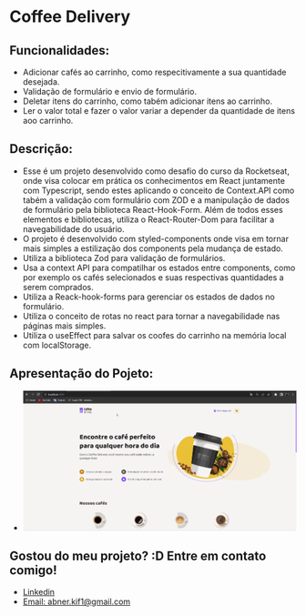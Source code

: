 # Coffee Delivery

## Funcionalidades:
- Adicionar cafés ao carrinho, como respecitivamente a sua quantidade desejada.
- Validação de formulário e envio de formulário.
- Deletar itens do carrinho, como tabém adicionar itens ao carrinho.
- Ler o valor total e fazer o valor variar a depender da quantidade de itens aoo carrinho.

## Descrição:
- Esse é um projeto desenvolvido como desafio do curso da Rocketseat, onde visa colocar em prática os conhecimentos em React juntamente com Typescript, sendo estes aplicando o conceito de Context.API como tabém a validação com formulário com ZOD e a manipulação de dados de formulário pela biblioteca React-Hook-Form. Além de todos esses elementos e bibliotecas, utiliza o React-Router-Dom para facilitar a navegabilidade do usuário. 
- O projeto é desenvolvido com styled-components onde visa em tornar mais simples a estilização dos components pela mudança de estado.
- Utiliza a biblioteca Zod para validação de formulários.
- Usa a context API para compatilhar os estados entre components, como por exemplo os cafés selecionados e suas respectivas quantidades a serem comprados.
- Utiliza a Reack-hook-forms para gerenciar os estados de dados no formulário.
- Utiliza o conceito de rotas no react para tornar a navegabilidade nas páginas mais simples.
- Utiliza o useEffect para salvar os coofes do carrinho na memória local com localStorage.


## Apresentação do Pojeto:
- <img src="./delivery.gif">

## Gostou do meu projeto? :D Entre em contato comigo! 
- [Linkedin](https://www.linkedin.com/in/abner-santos-b195b8228/) <br/>
- [Email: abner.kif1@gmail.com](mailto:abner.kif1@gmail.com)
